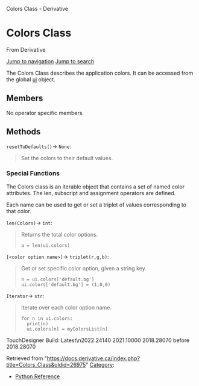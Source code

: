 

Colors Class - Derivative

























# Colors Class

From Derivative



[Jump to navigation](#mw-head)
[Jump to search](#searchInput)

The Colors Class describes the application colors. It can be accessed from the global [ui](UI_Class.html "UI Class") object.

  


## Members

No operator specific members.

  


## Methods

`resetToDefaults()`→ `None`:

> Set the colors to their default values.

### Special Functions

The Colors class is an iterable object that contains a set of named color attributes. The len, subscript and assignment operators are defined.

Each name can be used to get or set a triplet of values corresponding to that color.

`len(Colors)`→ `int`:

> Returns the total color options.
> 
> ```
> a = len(ui.colors)
> 
> ```

`[<color option name>]`→ `triplet(r,g,b)`:

> Get or set specific color option, given a string key.
> 
> ```
> n = ui.colors['default.bg']
> ui.colors['default.bg'] = (1,0,0)
> 
> ```

`Iterator`→ `str`:

> Iterate over each color option name.
> 
> ```
> for n in ui.colors:
> 	print(n)
> 	ui.colors[n] = myColorsList[n]
> 
> ```

  

TouchDesigner Build: 
Latest\n2022.24140
2021.10000
2018.28070
before 2018.28070






Retrieved from "<https://docs.derivative.ca/index.php?title=Colors_Class&oldid=26975>"
[Category](Special_Categories.html "Special:Categories"):

* [Python Reference](Category_Python_Reference.html "Category:Python Reference")